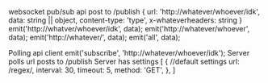 websocket pub/sub api
  post to /publish
    {
      url: 'http://whatever/whoever/idk',
      data: string || object,
      content-type: 'type',
      x-whateverheaders: string
    }
  emit('http://whatver/whoever/idk', data);
  emit('http://whatever/whoever', data);
  emit('http://whatever/', data);
  emit('all', data);

Polling api
  client emit('subscribe', 'http://whatever/whoever/idk');
  Server polls url posts to /publish
    Server has settings [
      { //default settings
        url: /regex/,
        interval: 30,
        timeout: 5,
        method: 'GET',
      },
    ]
